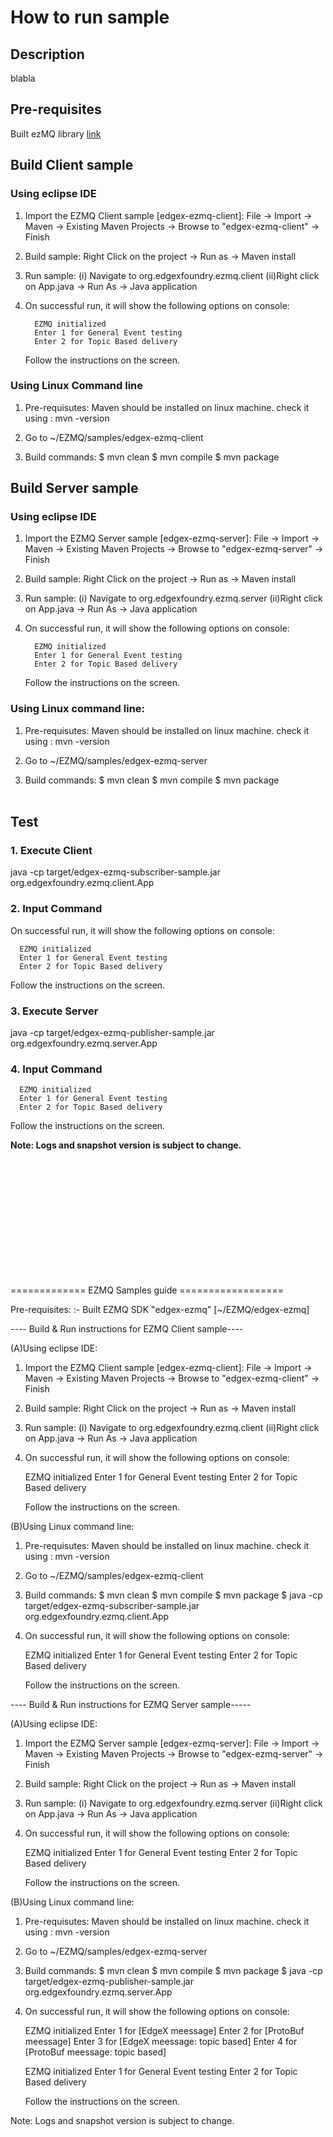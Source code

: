 # How to run sample

## Description
blabla

## Pre-requisites
Built ezMQ library [link](./../edgex-ezmq/)

## Build Client sample
### Using eclipse IDE

1. Import the EZMQ Client sample [edgex-ezmq-client]:
   File -> Import -> Maven -> Existing Maven Projects -> Browse to "edgex-ezmq-client" -> Finish

2. Build sample:
   Right Click on the project -> Run as -> Maven install

3. Run sample:
   (i) Navigate to org.edgexfoundry.ezmq.client
   (ii)Right click on App.java -> Run As -> Java application

4. On successful run, it will show the following options on console:

         EZMQ initialized
         Enter 1 for General Event testing
         Enter 2 for Topic Based delivery

    Follow the instructions on the screen.

### Using Linux Command line
1. Pre-requisutes:
   Maven should be installed on linux machine. check it using : mvn -version

2. Go to ~/EZMQ/samples/edgex-ezmq-client

3. Build commands:
   $ mvn clean
   $ mvn compile
   $ mvn package


## Build Server sample
### Using eclipse IDE
1. Import the EZMQ Server sample [edgex-ezmq-server]:
   File -> Import -> Maven -> Existing Maven Projects -> Browse to "edgex-ezmq-server" -> Finish

2. Build sample:
   Right Click on the project -> Run as -> Maven install

3. Run sample:
   (i) Navigate to org.edgexfoundry.ezmq.server
   (ii)Right click on App.java -> Run As -> Java application

4. On successful run, it will show the following options on console:

         EZMQ initialized
         Enter 1 for General Event testing
         Enter 2 for Topic Based delivery

    Follow the instructions on the screen.

### Using Linux command line:

1. Pre-requisutes:
   Maven should be installed on linux machine. check it using : mvn -version

2. Go to ~/EZMQ/samples/edgex-ezmq-server

3. Build commands:
   $ mvn clean
   $ mvn compile
   $ mvn package
  <br><br>
## Test
### 1. Execute Client <br>
   java -cp target/edgex-ezmq-subscriber-sample.jar org.edgexfoundry.ezmq.client.App
### 2. Input Command <br>
   On successful run, it will show the following options on console:

      EZMQ initialized
      Enter 1 for General Event testing 
      Enter 2 for Topic Based delivery
   
   Follow the instructions on the screen.
   
### 3. Execute Server <br>
   java -cp target/edgex-ezmq-publisher-sample.jar org.edgexfoundry.ezmq.server.App

### 4. Input Command <br>
      EZMQ initialized
      Enter 1 for General Event testing 
      Enter 2 for Topic Based delivery
   
   Follow the instructions on the screen.
   
   
   
**Note: Logs and snapshot version is subject to change.**



<br><br><br><br><br><br><br><br><br><br><br>

============= EZMQ Samples guide ==================

Pre-requisites:
:- Built EZMQ SDK "edgex-ezmq" [~/EZMQ/edgex-ezmq]

---- Build & Run instructions for EZMQ Client sample----

(A)Using eclipse IDE:

1. Import the EZMQ Client sample [edgex-ezmq-client]:
   File -> Import -> Maven -> Existing Maven Projects -> Browse to "edgex-ezmq-client" -> Finish

2. Build sample:
   Right Click on the project -> Run as -> Maven install

3. Run sample:
   (i) Navigate to org.edgexfoundry.ezmq.client
   (ii)Right click on App.java -> Run As -> Java application

4. On successful run, it will show the following options on console:

    EZMQ initialized
    Enter 1 for General Event testing
    Enter 2 for Topic Based delivery

    Follow the instructions on the screen.

(B)Using Linux command line:

1. Pre-requisutes:
   Maven should be installed on linux machine. check it using : mvn -version

2. Go to ~/EZMQ/samples/edgex-ezmq-client

3. Build commands:
   $ mvn clean
   $ mvn compile
   $ mvn package
   $ java -cp target/edgex-ezmq-subscriber-sample.jar org.edgexfoundry.ezmq.client.App

4. On successful run, it will show the following options on console:

    EZMQ initialized
    Enter 1 for General Event testing
    Enter 2 for Topic Based delivery

    Follow the instructions on the screen.

---- Build & Run instructions for EZMQ Server sample-----

(A)Using eclipse IDE:

1. Import the EZMQ Server sample [edgex-ezmq-server]:
   File -> Import -> Maven -> Existing Maven Projects -> Browse to "edgex-ezmq-server" -> Finish

2. Build sample:
   Right Click on the project -> Run as -> Maven install

3. Run sample:
   (i) Navigate to org.edgexfoundry.ezmq.server
   (ii)Right click on App.java -> Run As -> Java application

4. On successful run, it will show the following options on console:

    EZMQ initialized
    Enter 1 for General Event testing
    Enter 2 for Topic Based delivery

    Follow the instructions on the screen.

(B)Using Linux command line:

1. Pre-requisutes:
   Maven should be installed on linux machine. check it using : mvn -version

2. Go to ~/EZMQ/samples/edgex-ezmq-server

3. Build commands:
   $ mvn clean
   $ mvn compile
   $ mvn package
   $ java -cp target/edgex-ezmq-publisher-sample.jar org.edgexfoundry.ezmq.server.App

4. On successful run, it will show the following options on console:

    EZMQ initialized
    Enter 1 for [EdgeX meessage]
    Enter 2 for [ProtoBuf meessage]
    Enter 3 for [EdgeX meessage: topic based]
    Enter 4 for [ProtoBuf meessage: topic based]

    EZMQ initialized
    Enter 1 for General Event testing
    Enter 2 for Topic Based delivery

    Follow the instructions on the screen.

Note: Logs and snapshot version is subject to change.

